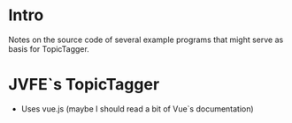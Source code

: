 # Intro

Notes on the source code of several example programs that might serve as basis for TopicTagger.

# JVFE`s TopicTagger

- Uses vue.js (maybe I should read a bit of Vue`s documentation)

